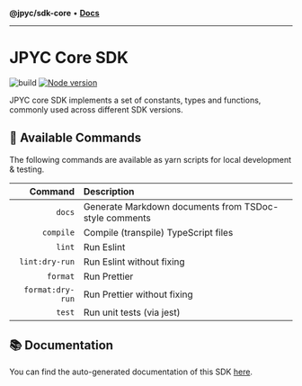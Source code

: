 **@jpyc/sdk-core** • [**Docs**](globals.md)

---

# JPYC Core SDK

![build](https://github.com/jcam1/sdks/actions/workflows/check.yml/badge.svg)
[![Node version](https://img.shields.io/node/v/@jpyc/sdk-core.svg?style=flat)](https://nodejs.org/download/)

JPYC core SDK implements a set of constants, types and functions, commonly used across different SDK versions.

## 🤖 Available Commands

The following commands are available as yarn scripts for local development & testing.

|          Command | Description                                           |
| ---------------: | :---------------------------------------------------- |
|           `docs` | Generate Markdown documents from TSDoc-style comments |
|        `compile` | Compile (transpile) TypeScript files                  |
|           `lint` | Run Eslint                                            |
|   `lint:dry-run` | Run Eslint without fixing                             |
|         `format` | Run Prettier                                          |
| `format:dry-run` | Run Prettier without fixing                           |
|           `test` | Run unit tests (via jest)                             |

## 📚 Documentation

You can find the auto-generated documentation of this SDK [here](_media/globals.md).

